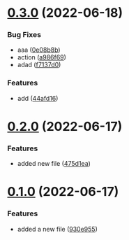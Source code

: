 # [0.3.0](https://github.com/sarafpradumna/Test-repo/compare/v0.2.0...v0.3.0) (2022-06-18)


### Bug Fixes

* aaa ([0e08b8b](https://github.com/sarafpradumna/Test-repo/commit/0e08b8b31990033eaf24c090fb105ba2decdbb4d))
* action ([a986f69](https://github.com/sarafpradumna/Test-repo/commit/a986f693adf725f1bed2629a7458f212753ac369))
* adad ([f7137d0](https://github.com/sarafpradumna/Test-repo/commit/f7137d0c50f3b545ef8908f610883da02f30da1a))


### Features

* add ([44afd16](https://github.com/sarafpradumna/Test-repo/commit/44afd163a7bde6ec24257567d89081262858d283))



# [0.2.0](https://github.com/sarafpradumna/Test-repo/compare/v0.1.0...v0.2.0) (2022-06-17)


### Features

* added new file ([475d1ea](https://github.com/sarafpradumna/Test-repo/commit/475d1ea0045d4b5c46f0034b7ff1c97b14816f3f))



# [0.1.0](https://github.com/sarafpradumna/Test-repo/compare/930e955df2f78e25a3ca2cb62e98b441b623a76c...v0.1.0) (2022-06-17)


### Features

* added a new file ([930e955](https://github.com/sarafpradumna/Test-repo/commit/930e955df2f78e25a3ca2cb62e98b441b623a76c))



